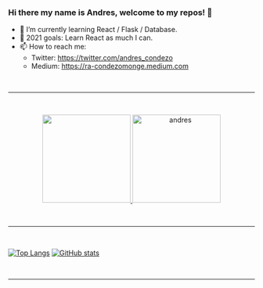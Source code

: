 ### Hi there my name is Andres, welcome to my repos! 👋


- 🌱 I’m currently learning React / Flask / Database.
- 🎯 2021 goals: Learn React as much I can.
- 📫 How to reach me: 
  - Twitter: https://twitter.com/andres_condezo
  - Medium: https://ra-condezomonge.medium.com

<br>
<hr>
<br>
<p align="center">
   <a href="https://github.com/andres-condezo">
  <img height="180em" src="https://github-readme-stats.vercel.app/api/top-langs/?username=andres-condezo&layout=compact&langs_count=12&theme=graywhite"/>
  <img height="180em" src="https://github-readme-stats.vercel.app/api?username=andres-condezo&show_icons=true&theme=default)" alt="andres" />
  </a>
</p>

<br>
<hr>
<br>

[![Top Langs](https://github-readme-stats.vercel.app/api/top-langs/?username=andres-condezo&layout=compact&langs_count=12&theme=graywhite)](https://github.com/andres-condezo/github-readme-stats)
[![GitHub stats](https://github-readme-stats.vercel.app/api?username=andres-condezo&show_icons=true&theme=default)](https://github.com/andres-condezo/github-readme-stats)

<br>
<hr>
<br>

